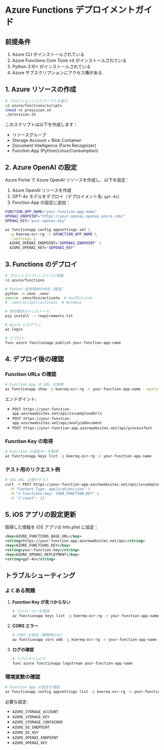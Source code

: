 # Azure Functions デプロイメントガイド

## 前提条件

1. Azure CLI がインストールされている
2. Azure Functions Core Tools v4 がインストールされている
3. Python 3.10+ がインストールされている
4. Azure サブスクリプションにアクセス権がある

## 1. Azure リソースの作成

```bash
# プロビジョニングスクリプトを実行
cd azure/functions/scripts
chmod +x provision.sh
./provision.sh
```

このスクリプトは以下を作成します：
- リソースグループ
- Storage Account + Blob Container
- Document Intelligence (Form Recognizer)
- Function App (Python/Linux/Consumption)

## 2. Azure OpenAI の設定

Azure Portal で Azure OpenAI リソースを作成し、以下を設定：

1. Azure OpenAI リソースを作成
2. GPT-4o モデルをデプロイ（デプロイメント名: `gpt-4o`）
3. Function App の設定に追加：

```bash
FUNCTION_APP_NAME="your-function-app-name"
OPENAI_ENDPOINT="https://your-openai.openai.azure.com/"
OPENAI_KEY="your-openai-key"

az functionapp config appsettings set \
  -g koereq-ocr-rg -n $FUNCTION_APP_NAME \
  --settings \
  AZURE_OPENAI_ENDPOINT="$OPENAI_ENDPOINT" \
  AZURE_OPENAI_KEY="$OPENAI_KEY"
```

## 3. Functions のデプロイ

```bash
# プロジェクトディレクトリに移動
cd azure/functions

# Python 仮想環境の作成（推奨）
python -m venv .venv
source .venv/bin/activate  # macOS/Linux
# .venv\Scripts\activate  # Windows

# 依存関係のインストール
pip install -r requirements.txt

# Azure にログイン
az login

# デプロイ
func azure functionapp publish your-function-app-name
```

## 4. デプロイ後の確認

### Function URLs の確認

```bash
# Function App の URL を取得
az functionapp show -g koereq-ocr-rg -n your-function-app-name --query defaultHostName -o tsv
```

エンドポイント:
- `POST https://your-function-app.azurewebsites.net/api/issueUploadUrls`
- `POST https://your-function-app.azurewebsites.net/api/analyzeDocument`
- `POST https://your-function-app.azurewebsites.net/api/processText`

### Function Key の取得

```bash
# Function の認証キーを取得
az functionapp keys list -g koereq-ocr-rg -n your-function-app-name
```

### テスト用のリクエスト例

```bash
# SAS URL の発行テスト
curl -X POST https://your-function-app.azurewebsites.net/api/issueUploadUrls \
  -H "Content-Type: application/json" \
  -H "x-functions-key: YOUR_FUNCTION_KEY" \
  -d '{"count": 1}'
```

## 5. iOS アプリの設定更新

取得した情報を iOS アプリの Info.plist に設定：

```xml
<key>AZURE_FUNCTIONS_BASE_URL</key>
<string>https://your-function-app.azurewebsites.net/api</string>
<key>AZURE_FUNCTIONS_KEY</key>
<string>your-function-key</string>
<key>AZURE_OPENAI_DEPLOYMENT</key>
<string>gpt-4o</string>
```

## トラブルシューティング

### よくある問題

1. **Function Key が見つからない**
   ```bash
   # マスターキーを使用
   az functionapp keys list -g koereq-ocr-rg -n your-function-app-name --query masterKey -o tsv
   ```

2. **CORS エラー**
   ```bash
   # CORS を設定（開発時のみ）
   az functionapp cors add -g koereq-ocr-rg -n your-function-app-name --allowed-origins "*"
   ```

3. **ログの確認**
   ```bash
   # リアルタイムログ
   func azure functionapp logstream your-function-app-name
   ```

### 環境変数の確認

```bash
# Function App の設定を確認
az functionapp config appsettings list -g koereq-ocr-rg -n your-function-app-name
```

必要な設定:
- `AZURE_STORAGE_ACCOUNT`
- `AZURE_STORAGE_KEY`
- `AZURE_STORAGE_CONTAINER`
- `AZURE_DI_ENDPOINT`
- `AZURE_DI_KEY`
- `AZURE_OPENAI_ENDPOINT`
- `AZURE_OPENAI_KEY`
